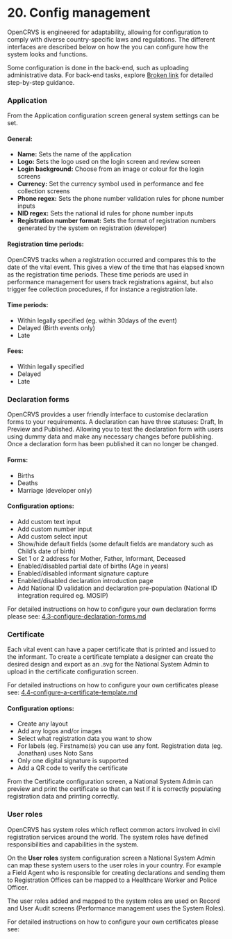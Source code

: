 # 20. Config management

OpenCRVS is engineered for adaptability, allowing for configuration to comply with diverse country-specific laws and regulations. The different interfaces are described below on how the you can configure how the system looks and functions.

Some configuration is done in the back-end, such as uploading administrative data. For back-end tasks, explore [Broken link](broken-reference "mention") for detailed step-by-step guidance.

### **Application**

From the Application configuration screen general system settings can be set.

#### **General:**

* **Name:** Sets the name of the application
* **Logo:** Sets the logo used on the login screen and review screen
* **Login background:** Choose from an image or colour for the login screens
* **Currency:** Set the currency symbol used in performance and fee collection screens
* **Phone regex:** Sets the phone number validation rules for phone number inputs
* **NID regex:** Sets the national id rules for phone number inputs
* **Registration number format:** Sets the format of registration numbers generated by the system on registration (developer)

#### **Registration time periods:**

OpenCRVS tracks when a registration occurred and compares this to the date of the vital event. This gives a view of the time that has elapsed known as the registration time periods. These time periods are used in performance management for users track registrations against, but also trigger fee collection procedures, if for instance a registration late.

#### **Time periods:**

* Within legally specified (eg. within 30days of the event)
* Delayed (Birth events only)
* Late

#### **Fees:**

* Within legally specified
* Delayed
* Late

### **Declaration forms**

OpenCRVS provides a user friendly interface to customise declaration forms to your requirements. A declaration can have three statuses: Draft, In Preview and Published. Allowing you to test the declaration form with users using dummy data and make any necessary changes before publishing. Once a declaration form has been published it can no longer be changed.

#### **Forms:**

* Births
* Deaths
* Marriage (developer only)

#### **Configuration options:**

* Add custom text input
* Add custom number input
* Add custom select input
* Show/hide default fields (some default fields are mandatory such as Child’s date of birth)
* Set 1 or 2 address for Mother, Father, Informant, Deceased
* Enabled/disabled partial date of births (Age in years)
* Enabled/disabled informant signature capture
* Enabled/disabled declaration introduction page
* Add National ID validation and declaration pre-population (National ID integration required eg. MOSIP)

For detailed instructions on how to configure your own declaration forms please see: [4.3-configure-declaration-forms.md](../../setup/4.-functional-configuration/4.3-configure-declaration-forms.md "mention")

### **Certificate**

Each vital event can have a paper certificate that is printed and issued to the informant. To create a certificate template a designer can create the desired design and export as an .svg for the National System Admin to upload in the certificate configuration screen.

For detailed instructions on how to configure your own certificates please see: [4.4-configure-a-certificate-template.md](../../setup/4.-functional-configuration/4.4-configure-a-certificate-template.md "mention")

#### Configuration options:

* Create any layout
* Add any logos and/or images
* Select what registration data you want to show
* For labels (eg. Firstname(s) you can use any font. Registration data (eg. Jonathan) uses Noto Sans
* Only one digital signature is supported
* Add a QR code to verify the certificate

From the Certificate configuration screen, a National System Admin can preview and print the certificate so that can test if it is correctly populating registration data and printing correctly.

### User roles

OpenCRVS has system roles which reflect common actors involved in civil registration services around the world. The system roles have defined responsibilities and capabilities in the system.&#x20;

On the **User roles** system configuration screen a National System Admin can map these system users to the user roles in your country. For example a Field Agent who is responsible for creating declarations and sending them to Registration Offices can be mapped to a Healthcare Worker and Police Officer.

The user roles added and mapped to the system roles are used on Record and User Audit screens (Performance management uses the System Roles).

For detailed instructions on how to configure your own certificates please see:&#x20;

